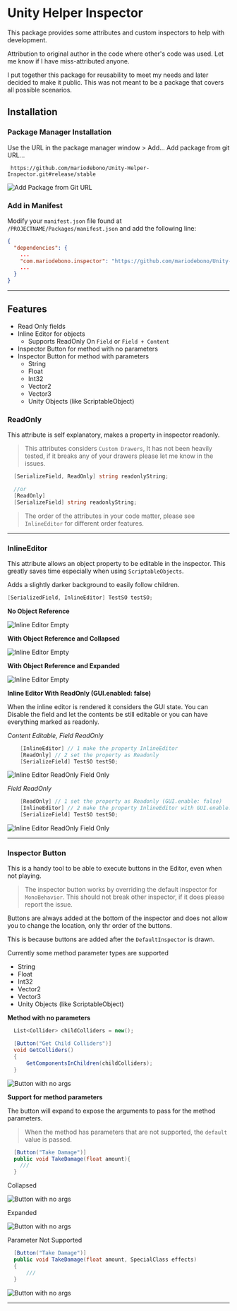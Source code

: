 # Unity Helper Inspector

This package provides some attributes and custom inspectors to help with development.

Attribution to original author in the code where other's code was used. Let me know if I have miss-attributed anyone.

I put together this package for reusability to meet my needs and later decided to make it public. This was not meant to be a package that covers all possible scenarios.

## Installation

### Package Manager Installation

Use the URL in the package manager window > Add... Add package from git URL...

```
 https://github.com/mariodebono/Unity-Helper-Inspector.git#release/stable
```

![Add Package from Git URL](./Documentation~/Resources/Add%20package%20from%20gitURL.jpg)

### Add in Manifest

Modify your `manifest.json` file found at `/PROJECTNAME/Packages/manifest.json` and add the following line:

```json
{
  "dependencies": {
    ...
    "com.mariodebono.inspector": "https://github.com/mariodebono/Unity-Helper-Inspector.git#release/stable",
    ...
  }
}
```

---

## Features

- Read Only fields
- Inline Editor for objects
  - Supports ReadOnly On `Field` or `Field + Content`
- Inspector Button for method with no parameters
- Inspector Button for method with parameters
  - String
  - Float
  - Int32
  - Vector2
  - Vector3
  - Unity Objects (like ScriptableObject)

### ReadOnly

This attribute is self explanatory, makes a property in inspector readonly.

> This attributes considers `Custom Drawers`, It has not been heavily tested, if it breaks any of your drawers please let me know in the issues.

```csharp
  [SerializeField, ReadOnly] string readonlyString;

  //or
  [ReadOnly]
  [SerializeField] string readonlyString;
```

> The order of the attributes in your code matter, please see `InlineEditor` for different order features.

---

### InlineEditor

This attribute allows an object property to be editable in the inspector. This greatly saves time especially when using `ScriptableObjects`.

Adds a slightly darker background to easily follow children.

```csharp
[SerializedField, InlineEditor] TestSO testSO;
```

**No Object Reference**

![Inline Editor Empty](./Documentation~/Resources/InlineEditor-Empty.png)

**With Object Reference and Collapsed**

![Inline Editor Empty](./Documentation~/Resources/InlineEditor-Assigned.png)

**With Object Reference and Expanded**

![Inline Editor Empty](./Documentation~/Resources/InlineEditor-Assigned+Expanded.png)

**Inline Editor With ReadOnly (GUI.enabled: false)**

When the inline editor is rendered it considers the GUI state.
You can Disable the field and let the contents be still editable or you can have everything marked as readonly.

_Content Editable, Field ReadOnly_

```csharp
    [InlineEditor] // 1 make the property InlineEditor
    [ReadOnly] // 2 set the property as Readonly
    [SerializeField] TestSO testSO;
```

![Inline Editor ReadOnly Field Only](./Documentation~/Resources/InlineEditor-Field-ReadOnly.png)

_Field ReadOnly_

```csharp
    [ReadOnly] // 1 set the property as Readonly (GUI.enable: false)
    [InlineEditor] // 2 make the property InlineEditor with GUI.enable: false
    [SerializeField] TestSO testSO;
```

![Inline Editor ReadOnly Field Only](./Documentation~/Resources/InlineEditor-All-ReadOnly.png)

---

### Inspector Button

This is a handy tool to be able to execute buttons in the Editor, even when not playing.

> The inspector button works by overriding the default inspector for `MonoBehavior`. This should not break other inspector, if it does please report the issue.

Buttons are always added at the bottom of the inspector and does not allow you to change the location, only thr order of the buttons.

This is because buttons are added after the `DefaultInspector` is drawn.

Currently some method parameter types are supported

- String
- Float
- Int32
- Vector2
- Vector3
- Unity Objects (like ScriptableObject)

**Method with no parameters**

```csharp
  List<Collider> childColliders = new();

  [Button("Get Child Colliders")]
  void GetColliders()
  {
      GetComponentsInChildren(childColliders);
  }
```

![Button with no args](./Documentation~/Resources/Button-NoArgs.png)

**Support for method parameters**

The button will expand to expose the arguments to pass for the method parameters.

> When the method has parameters that are not supported, the `default` value is passed.

```csharp
  [Button("Take Damage")]
  public void TakeDamage(float amount){
    ///
  }
```

Collapsed

![Button with no args](./Documentation~/Resources/Button-Args-collapsed.png)

Expanded

![Button with no args](./Documentation~/Resources/Button-Args-expanded.png)

Parameter Not Supported

```csharp
  [Button("Take Damage")]
  public void TakeDamage(float amount, SpecialClass effects)
  {
      ///
  }
```

![Button with no args](./Documentation~/Resources/Button-Args-expanded%2Bno-support.png)

---
